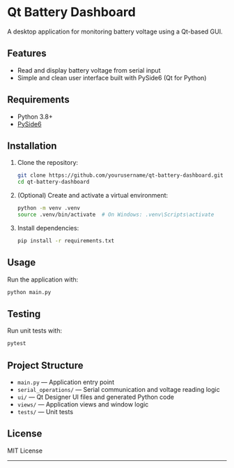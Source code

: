 # Qt Battery Dashboard

A desktop application for monitoring battery voltage using a Qt-based GUI.

## Features

- Read and display battery voltage from serial input
- Simple and clean user interface built with PySide6 (Qt for Python)

## Requirements

- Python 3.8+
- [PySide6](https://pypi.org/project/PySide6/)

## Installation

1. Clone the repository:
   ```sh
   git clone https://github.com/yourusername/qt-battery-dashboard.git
   cd qt-battery-dashboard
   ```

2. (Optional) Create and activate a virtual environment:
   ```sh
   python -m venv .venv
   source .venv/bin/activate  # On Windows: .venv\Scripts\activate
   ```

3. Install dependencies:
   ```sh
   pip install -r requirements.txt
   ```

## Usage

Run the application with:
```sh
python main.py
```

## Testing

Run unit tests with:
```sh
pytest
```

## Project Structure

- `main.py` — Application entry point
- `serial_operations/` — Serial communication and voltage reading logic
- `ui/` — Qt Designer UI files and generated Python code
- `views/` — Application views and window logic
- `tests/` — Unit tests

## License

MIT License

---
